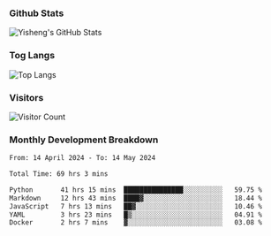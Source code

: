 ### Github Stats
![Yisheng's GitHub Stats](https://github-readme-stats-9qabuvhk1-gongyisheng.vercel.app/api?username=gongyisheng&count_private=true&show_icons=true)
### Tog Langs
![Top Langs](https://github-readme-stats-9qabuvhk1-gongyisheng.vercel.app/api/top-langs/?username=gongyisheng&layout=compact)
### Visitors
![Visitor Count](https://profile-counter.glitch.me/gongyisheng/count.svg)
### Monthly Development Breakdown
<!--START_SECTION:waka-->

```txt
From: 14 April 2024 - To: 14 May 2024

Total Time: 69 hrs 3 mins

Python       41 hrs 15 mins  ███████████████░░░░░░░░░░   59.75 %
Markdown     12 hrs 43 mins  ████▓░░░░░░░░░░░░░░░░░░░░   18.44 %
JavaScript   7 hrs 13 mins   ██▓░░░░░░░░░░░░░░░░░░░░░░   10.46 %
YAML         3 hrs 23 mins   █▒░░░░░░░░░░░░░░░░░░░░░░░   04.91 %
Docker       2 hrs 7 mins    ▓░░░░░░░░░░░░░░░░░░░░░░░░   03.08 %
```

<!--END_SECTION:waka-->
